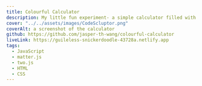 ```yaml
---
title: Colourful Calculator
description: My little fun experiment- a simple calculator filled with JavaScript animations.
cover: "../../assets/images/CodeScluptor.png"
coverAlt: a screenshot of the calculator
github: https://github.com/jasper-th-wang/colourful-calculator
liveLink: https://guileless-snickerdoodle-43728a.netlify.app
tags:
  - JavaScript
  - matter.js
  - two.js
  - HTML
  - CSS
---
```

